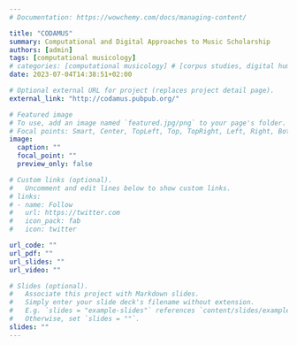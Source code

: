 ```yaml
---
# Documentation: https://wowchemy.com/docs/managing-content/

title: "CODAMUS"
summary: Computational and Digital Approaches to Music Scholarship
authors: [admin]
tags: [computational musicology]
# categories: [computational musicology] # [corpus studies, digital humanities, computational musicology]
date: 2023-07-04T14:38:51+02:00

# Optional external URL for project (replaces project detail page).
external_link: "http://codamus.pubpub.org/"

# Featured image
# To use, add an image named `featured.jpg/png` to your page's folder.
# Focal points: Smart, Center, TopLeft, Top, TopRight, Left, Right, BottomLeft, Bottom, BottomRight.
image:
  caption: ""
  focal_point: ""
  preview_only: false

# Custom links (optional).
#   Uncomment and edit lines below to show custom links.
# links:
# - name: Follow
#   url: https://twitter.com
#   icon_pack: fab
#   icon: twitter

url_code: ""
url_pdf: ""
url_slides: ""
url_video: ""

# Slides (optional).
#   Associate this project with Markdown slides.
#   Simply enter your slide deck's filename without extension.
#   E.g. `slides = "example-slides"` references `content/slides/example-slides.md`.
#   Otherwise, set `slides = ""`.
slides: ""
---
```

